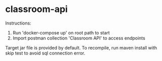 # classroom-api

Instructions:
1. Run 'docker-compose up' on root path to start
2. Import postman collection 'Classroom API' to access endpoints

Target jar file is provided by default. 
To recompile, run maven install with skip test to avoid sql connection error.